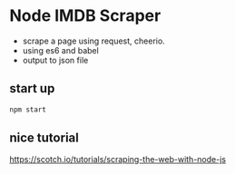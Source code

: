 # Node IMDB Scraper

- scrape a page using request, cheerio.
- using es6 and babel
- output to json file

## start up 

```javascript	
npm start
```

## nice tutorial
https://scotch.io/tutorials/scraping-the-web-with-node-js
